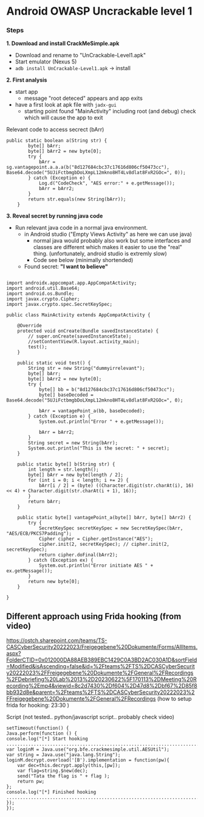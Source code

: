 # Android OWASP Uncrackable level 1
### Steps

**1. Download and install CrackMeSimple.apk**
- Download and rename to "UnCrackable-Level1.apk"
- Start emulator (Nexus 5)
- `adb install UnCrackable-Level1.apk` -> install

**2. First analysis**
- start app
    - message "root deteced" appears and app exits  
- have a first look at apk file with `jadx-gui`
    - starting point found "MainActivity" including root (and debug) check which will cause the app to exit

Relevant code to access secrect (bArr)
```
public static boolean a(String str) {
        byte[] bArr;
        byte[] bArr2 = new byte[0];
        try {
            bArr = sg.vantagepoint.a.a.a(b("8d127684cbc37c17616d806cf50473cc"), Base64.decode("5UJiFctbmgbDoLXmpL12mkno8HT4Lv8dlat8FxR2GOc=", 0));
        } catch (Exception e) {
            Log.d("CodeCheck", "AES error:" + e.getMessage());
            bArr = bArr2;
        }
        return str.equals(new String(bArr));
    }
```

**3. Reveal secret by running java code**

- Run relevant java code in a normal java environment. 
    - in Android studio ("Empty Views Activity" as here we can use java)
        - normal java would probably also work but some interfaces and classes are different which makes it easier to use the "real" thing. (unfortunately, android studio is extremly slow)
        - Code see below (minimally shortended)
    - Found secret: **"I want to believe"**

```

import androidx.appcompat.app.AppCompatActivity;
import android.util.Base64;
import android.os.Bundle;
import javax.crypto.Cipher;
import javax.crypto.spec.SecretKeySpec;

public class MainActivity extends AppCompatActivity {

    @Override
    protected void onCreate(Bundle savedInstanceState) {
        // super.onCreate(savedInstanceState);
        //setContentView(R.layout.activity_main);
        test();
    }

    public static void test() {
        String str = new String("dummyirrelevant");
        byte[] bArr;
        byte[] bArr2 = new byte[0];
        try {
            byte[] bb = b("8d127684cbc37c17616d806cf50473cc");
            byte[] baseDecoded = Base64.decode("5UJiFctbmgbDoLXmpL12mkno8HT4Lv8dlat8FxR2GOc=", 0);

            bArr = vantagePoint_a(bb, baseDecoded);
        } catch (Exception e) {
            System.out.println("Error " + e.getMessage());

            bArr = bArr2;
        }
        String secret = new String(bArr);
        System.out.println("This is the secret: " + secret);
    }

    public static byte[] b(String str) {
        int length = str.length();
        byte[] bArr = new byte[length / 2];
        for (int i = 0; i < length; i += 2) {
            bArr[i / 2] = (byte) ((Character.digit(str.charAt(i), 16) << 4) + Character.digit(str.charAt(i + 1), 16));
        }
        return bArr;
    }

    public static byte[] vantagePoint_a(byte[] bArr, byte[] bArr2) {
        try {
            SecretKeySpec secretKeySpec = new SecretKeySpec(bArr, "AES/ECB/PKCS7Padding");
            Cipher cipher = Cipher.getInstance("AES");
            cipher.init(2, secretKeySpec); // cipher.init(2, secretKeySpec);
            return cipher.doFinal(bArr2);
        } catch (Exception ex) {
            System.out.println("Error initiate AES " + ex.getMessage());
        }
        return new byte[0];
    }

}
```


## Different approach using Frida hooking (from video)

https://ostch.sharepoint.com/teams/TS-CASCyberSecurity20222023/Freigegebene%20Dokumente/Forms/AllItems.aspx?FolderCTID=0x012000DA88AEB389EBC1429C0A3BD2AC030A1D&sortField=Modified&isAscending=false&id=%2Fteams%2FTS%2DCASCyberSecurity20222023%2FFreigegebene%20Dokumente%2FGeneral%2FRecordings%2FDebriefing%20Lab%2013%2D20230622%5F170113%2DMeeting%20Recording%2Emp4&viewid=8c2d7430%2Df604%2D47d8%2Dbf67%2D85f8bb932d8e&parent=%2Fteams%2FTS%2DCASCyberSecurity20222023%2FFreigegebene%20Dokumente%2FGeneral%2FRecordings
(how to setup frida for hooking: 23:30 )


Script (not tested.. python/javascript script.. probably check video)
```
setTimeout(function() {
Java.perform(function () {
console.log("[*] Start hooking ......................................................................................");
var loginM = Java.use("org.bfe.crackmesimple.util.AESUtil");
var string = Java.use("java.lang.String");
loginM.decrypt.overload('[B').implementation = function(pw){
    var dec=this.decrypt.apply(this,[pw]);
    var flag=string.$new(dec);
    send("Tata the flag is " + flag );
    return pw;
};
console.log("[*] Finished hooking ..................................................................................");
});
});
```